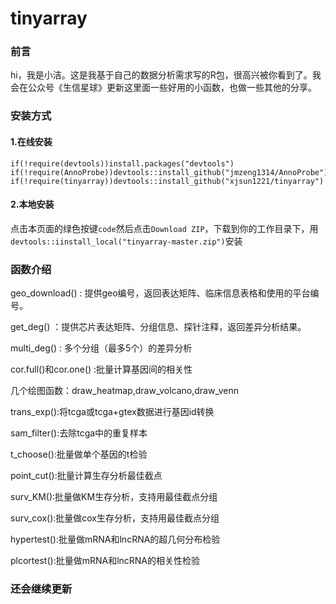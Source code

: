 # tinyarray

### 前言

hi，我是小洁。这是我基于自己的数据分析需求写的R包，很高兴被你看到了。我会在公众号《生信星球》更新这里面一些好用的小函数，也做一些其他的分享。

###  安装方式

#### 1.在线安装

```
if(!require(devtools))install.packages("devtools")
if(!require(AnnoProbe))devtools::install_github("jmzeng1314/AnnoProbe")
if(!require(tinyarray))devtools::install_github("xjsun1221/tinyarray")
```

#### 2.本地安装

点击本页面的绿色按键`code`然后点击`Download ZIP`，下载到你的工作目录下，用`devtools::iinstall_local("tinyarray-master.zip")`安装

### 函数介绍

geo_download() : 提供geo编号，返回表达矩阵、临床信息表格和使用的平台编号。

get_deg() ：提供芯片表达矩阵、分组信息、探针注释，返回差异分析结果。

multi_deg() : 多个分组（最多5个）的差异分析

cor.full()和cor.one() :批量计算基因间的相关性

几个绘图函数：draw_heatmap,draw_volcano,draw_venn

trans_exp():将tcga或tcga+gtex数据进行基因id转换

sam_filter():去除tcga中的重复样本

t_choose():批量做单个基因的t检验

point_cut():批量计算生存分析最佳截点

surv_KM():批量做KM生存分析，支持用最佳截点分组

surv_cox():批量做cox生存分析，支持用最佳截点分组

hypertest():批量做mRNA和lncRNA的超几何分布检验

plcortest():批量做mRNA和lncRNA的相关性检验

### 还会继续更新